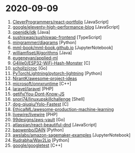 # 2020-09-09

1. [CleverProgrammers/react-portfolio](https://github.com/CleverProgrammers/react-portfolio "") [JavaScript]
2. [google/eleventy-high-performance-blog](https://github.com/google/eleventy-high-performance-blog "A high performance blog template for the 11ty static site generator.") [JavaScript]
3. [openjdk/jdk](https://github.com/openjdk/jdk "JDK main-line development") [Java]
4. [sushiswap/sushiswap-frontend](https://github.com/sushiswap/sushiswap-frontend "") [TypeScript]
5. [mingrammer/diagrams](https://github.com/mingrammer/diagrams "🎨 Diagram as Code for prototyping cloud system architectures") [Python]
6. [mml-book/mml-book.github.io](https://github.com/mml-book/mml-book.github.io "Companion webpage to the book Mathematics For Machine Learning") [JupyterNotebook]
7. [williamfiset/Algorithms](https://github.com/williamfiset/Algorithms "A collection of algorithms and data structures") [Java]
8. [eugeneyan/applied-ml](https://github.com/eugeneyan/applied-ml "📚 Papers & articles of companies sharing their work on applied data science & machine learning.") 
9. [G4lile0/ESP32-WiFi-Hash-Monster](https://github.com/G4lile0/ESP32-WiFi-Hash-Monster "WiFi Hash Purple Monster, store EAPOL & PMKID packets in an SD CARD using a M5STACK / ESP32 device") [C]
10. [schollz/croc](https://github.com/schollz/croc "Easily and securely send things from one computer to another 🐊 📦") [Go]
11. [PyTorchLightning/pytorch-lightning](https://github.com/PyTorchLightning/pytorch-lightning "The lightweight PyTorch wrapper for high-performance AI research. Scale your models, not the boilerplate.") [Python]
12. [NirantK/awesome-project-ideas](https://github.com/NirantK/awesome-project-ideas "Curated list of Machine Learning, NLP, Vision, Recommender Systems Project Ideas") 
13. [microsoft/onnxruntime](https://github.com/microsoft/onnxruntime "ONNX Runtime: cross-platform, high performance ML inferencing and training accelerator") [C++]
14. [laravel/laravel](https://github.com/laravel/laravel "A PHP framework for web artisans") [PHP]
15. [getify/You-Dont-Know-JS](https://github.com/getify/You-Dont-Know-JS "A book series on JavaScript. @YDKJS on twitter.") 
16. [snori74/linuxupskillchallenge](https://github.com/snori74/linuxupskillchallenge "Learn the skills required to sysadmin a remote Linux server from the commandline.") [Shell]
17. [dog-qiuqiu/Yolo-Fastest](https://github.com/dog-qiuqiu/Yolo-Fastest "⚡ Yolo universal target detection model combined with EfficientNet-lite, the calculation amount is only 230Mflops(0.23Bflops), and the model size is 1.3MB") [C]
18. [EthicalML/awesome-production-machine-learning](https://github.com/EthicalML/awesome-production-machine-learning "A curated list of awesome open source libraries to deploy, monitor, version and scale your machine learning") 
19. [livewire/livewire](https://github.com/livewire/livewire "A full-stack framework for Laravel that takes the pain out of building dynamic UIs.") [PHP]
20. [99designs/aws-vault](https://github.com/99designs/aws-vault "A vault for securely storing and accessing AWS credentials in development environments") [Go]
21. [atlassian/react-beautiful-dnd](https://github.com/atlassian/react-beautiful-dnd "Beautiful and accessible drag and drop for lists with React") [JavaScript]
22. [baowenbo/DAIN](https://github.com/baowenbo/DAIN "Depth-Aware Video Frame Interpolation (CVPR 2019)") [Python]
23. [awslabs/amazon-sagemaker-examples](https://github.com/awslabs/amazon-sagemaker-examples "Example notebooks that show how to apply machine learning, deep learning and reinforcement learning in Amazon SageMaker") [JupyterNotebook]
24. [Rudrabha/Wav2Lip](https://github.com/Rudrabha/Wav2Lip "This repository contains the codes of A Lip Sync Expert Is All You Need for Speech to Lip Generation In the Wild, published at ACM Multimedia 2020.") [Python]
25. [google/googletest](https://github.com/google/googletest "Googletest - Google Testing and Mocking Framework") [C++]
